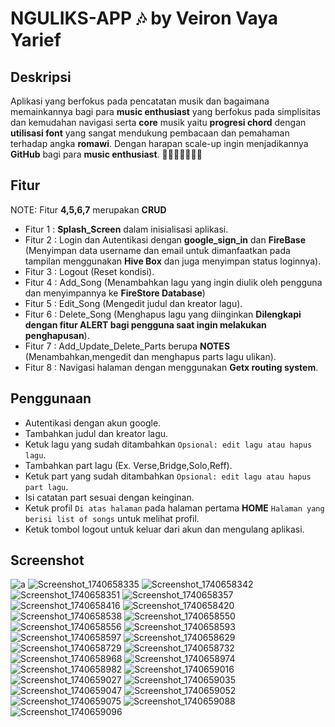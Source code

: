 # NGULIKS-APP 🎶 by Veiron Vaya Yarief

## Deskripsi
Aplikasi yang berfokus pada pencatatan musik dan bagaimana memainkannya bagi para **music enthusiast** yang berfokus pada simplisitas dan kemudahan navigasi serta **core** musik yaitu **progresi chord** dengan **utilisasi font** yang sangat mendukung pembacaan dan pemahaman terhadap angka **romawi**. Dengan harapan scale-up ingin menjadikannya **GitHub** bagi para **music enthusiast**. 🎵🎶🎹🎸🎻🎶🎵

## Fitur
NOTE: Fitur **4,5,6,7** merupakan **CRUD**
- Fitur 1 : **Splash_Screen** dalam inisialisasi aplikasi.
- Fitur 2 : Login dan Autentikasi dengan **google_sign_in** dan **FireBase** (Menyimpan data username dan email untuk dimanfaatkan pada tampilan menggunakan **Hive Box** dan juga menyimpan status loginnya).
- Fitur 3 : Logout (Reset kondisi).
- Fitur 4 : Add_Song (Menambahkan lagu yang ingin diulik oleh pengguna dan menyimpannya ke **FireStore Database**)
- Fitur 5 : Edit_Song (Mengedit judul dan kreator lagu).
- Fitur 6 : Delete_Song (Menghapus lagu yang diinginkan **Dilengkapi dengan fitur ALERT bagi pengguna saat ingin melakukan penghapusan**).
- Fitur 7 : Add_Update_Delete_Parts berupa **NOTES** (Menambahkan,mengedit dan menghapus parts lagu ulikan).
- Fitur 8 : Navigasi halaman dengan menggunakan **Getx routing system**.

## Penggunaan
- Autentikasi dengan akun google.
- Tambahkan judul dan kreator lagu.
- Ketuk lagu yang sudah ditambahkan `Opsional: edit lagu atau hapus lagu`.
- Tambahkan part lagu (Ex. Verse,Bridge,Solo,Reff).
- Ketuk part yang sudah ditambahkan `Opsional: edit lagu atau hapus part lagu`.
- Isi catatan part sesuai dengan keinginan.
- Ketuk profil `Di atas halaman` pada halaman pertama **HOME** `Halaman yang berisi list of songs` untuk melihat profil. 
- Ketuk tombol logout untuk keluar dari akun dan mengulang aplikasi.

## Screenshot
![a](https://github.com/user-attachments/assets/4a489282-bbf9-4db0-bb0b-ee7979102786)
![Screenshot_1740658335](https://github.com/user-attachments/assets/1d3e3ae5-8180-4c44-bb6a-0763af114eda)
![Screenshot_1740658342](https://github.com/user-attachments/assets/47ea5d49-7b65-4a73-974a-41d28b6cbf35)
![Screenshot_1740658351](https://github.com/user-attachments/assets/9a8d88b0-0cd5-47d2-b43b-5a94cf69e00e)
![Screenshot_1740658357](https://github.com/user-attachments/assets/7d80c189-b48f-4db6-ad33-b4ffb14dfe52)
![Screenshot_1740658416](https://github.com/user-attachments/assets/880d2ae7-6ace-496c-8cb6-27fc9e2687f9)
![Screenshot_1740658420](https://github.com/user-attachments/assets/7898e6e8-1b3b-46c7-a9a0-1eb112f14a9b)
![Screenshot_1740658538](https://github.com/user-attachments/assets/9dc16281-a661-4544-b338-1ae5d96ed524)
![Screenshot_1740658550](https://github.com/user-attachments/assets/cc1afec0-0f67-4fcb-86f1-3b225bca41ab)
![Screenshot_1740658556](https://github.com/user-attachments/assets/6b0fd35d-bcf7-4004-b7eb-915f0bee17a4)
![Screenshot_1740658593](https://github.com/user-attachments/assets/c6d9cb72-2bf2-47bc-9e0e-397fc58ae3db)
![Screenshot_1740658597](https://github.com/user-attachments/assets/0f865043-505f-48ba-bf6d-b36daf825212)
![Screenshot_1740658629](https://github.com/user-attachments/assets/3dffde68-2d1a-4f6d-a76d-b159de7e9ff3)
![Screenshot_1740658729](https://github.com/user-attachments/assets/a3ff4bd6-913d-4a62-bb16-43407472acae)
![Screenshot_1740658732](https://github.com/user-attachments/assets/b256a4af-a304-4e65-bd65-678090557f6d)
![Screenshot_1740658968](https://github.com/user-attachments/assets/458db0e2-a69b-4d53-b144-ed3f7cce4a80)
![Screenshot_1740658974](https://github.com/user-attachments/assets/de70285a-ac10-443b-838e-3b7e08122364)
![Screenshot_1740658982](https://github.com/user-attachments/assets/1bb80baa-b58f-4ec5-9d06-6c2d7507043c)
![Screenshot_1740659016](https://github.com/user-attachments/assets/7405592e-446c-4e1b-9829-982bfdadea56)
![Screenshot_1740659027](https://github.com/user-attachments/assets/d9dd7589-8962-4b5c-a95d-97458f5f82eb)
![Screenshot_1740659035](https://github.com/user-attachments/assets/b22d616e-48bf-4815-a816-cb042b93f9e9)
![Screenshot_1740659047](https://github.com/user-attachments/assets/639cbdb3-bf1d-4371-a6e0-51d84a56eb76)
![Screenshot_1740659052](https://github.com/user-attachments/assets/5f35c28f-fa1a-4d49-8901-e3d32e7a1cdd)
![Screenshot_1740659075](https://github.com/user-attachments/assets/c1711a36-4ffb-4916-ac6d-174e67b57a40)
![Screenshot_1740659088](https://github.com/user-attachments/assets/49b7d732-a183-4de7-a01e-3e1637e81d96)
![Screenshot_1740659096](https://github.com/user-attachments/assets/dd2ac67f-ca0d-47cd-98fa-39d8250c27a2)













